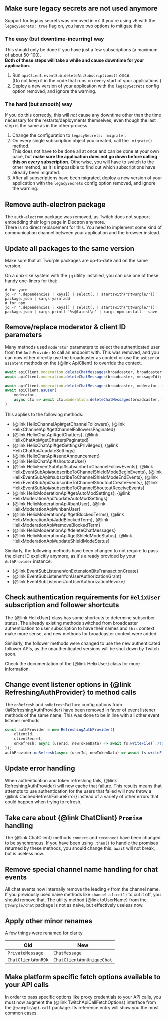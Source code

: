 ## Make sure legacy secrets are not used anymore

Support for legacy secrets was removed in v7. If you're using v6 with the `legacySecrets: true` flag on,
you have two options to mitigate this:

### The easy (but downtime-incurring) way

This should only be done if you have just a few subscriptions (a maximum of about 50-100).  
**Both of these steps will take a while and cause downtime for your application.**

1. Run `apiClient.eventSub.deleteAllSubscriptions()` once.  
   (Do not keep it in the code that runs on every start of your applications.)
2. Deploy a new version of your application with the `legacySecrets` config option removed, and ignore the warning.

### The hard (but smooth) way

If you do this correctly, this will _not_ cause any downtime
other than the time necessary for the restarts/deployments themselves,
even though the last step is the same as in the other process.

1. Change the configuration to `legacySecrets: 'migrate'`.
2. On every single subscription object you created, call the `.migrate()` method.  
   This does not have to be done all at once and can be done at your own pace,
   but **make sure the application does not go down before calling this on *every* subscription.**
   Otherwise, you will have to switch to the other method,
   as it is impossible to find out which subscriptions have already been migrated.
3. After all subscriptions have been migrated,
   deploy a new version of your application with the `legacySecrets` config option removed, and ignore the warning.

## Remove auth-electron package

The `auth-electron` package was removed, as Twitch does not support embedding their login page in Electron anymore.  
There is no direct replacement for this. You need to implement some kind of communication channel
between your application and the browser instead.

## Update all packages to the same version

Make sure that all Twurple packages are up-to-date and on the same version.

On a unix-like system with the `jq` utility installed, you can use one of these handy one-liners for that:

	# for yarn
	jq -r '.dependencies | keys[] | select(. | startswith("@twurple/"))' package.json | xargs yarn add
	# for npm
	jq -r '.dependencies | keys[] | select(. | startswith("@twurple/"))' package.json | xargs printf '%s@latest\n' | xargs npm install --save

## Remove/replace moderator & client ID parameters

Many methods used `moderator` parameters to select the authenticated user from the `AuthProvider` to call an endpoint with.
This was removed, and you can now either directly use the broadcaster as context
or use the `asUser` or `asIntent` methods on the {@link ApiClient} to override the context.

```ts diff -1 +2
await apiClient.moderation.deleteChatMessages(broadcaster, broadcaster, messageId);
await apiClient.moderation.deleteChatMessages(broadcaster, messageId);
```

```ts diff -1 +2-5
await apiClient.moderation.deleteChatMessages(broadcaster, moderator, messageId);
await apiClient.asUser(
	moderator,
	async ctx => await ctx.moderation.deleteChatMessages(broadcaster, messageId)
)
```

This applies to the following methods:

- {@link HelixChannelApi#getChannelFollowers}, {@link HelixChannelApi#getChannelFollowersPaginated}
- {@link HelixChatApi#getChatters}, {@link HelixChatApi#getChattersPaginated}
- {@link HelixChatApi#getSettingsPrivileged}, {@link HelixChatApi#updateSettings}
- {@link HelixChatApi#sendAnnouncement}
- {@link HelixChatApi#shoutoutUser}
- {@link HelixEventSubApi#subscribeToChannelFollowEvents}, {@link HelixEventSubApi#subscribeToChannelShieldModeBeginEvents}, {@link HelixEventSubApi#subscribeToChannelShieldModeEndEvents}, {@link HelixEventSubApi#subscribeToChannelShoutoutCreateEvents}, {@link HelixEventSubApi#subscribeToChannelShoutoutReceiveEvents}
- {@link HelixModerationApi#getAutoModSettings}, {@link HelixModerationApi#updateAutoModSettings}
- {@link HelixModerationApi#banUser}, {@link HelixModerationApi#unbanUser}
- {@link HelixModerationApi#getBlockedTerms}, {@link HelixModerationApi#addBlockedTerm}, {@link HelixModerationApi#removeBlockedTerm}
- {@link HelixModerationApi#deleteChatMessages}
- {@link HelixModerationApi#getShieldModeStatus}, {@link HelixModerationApi#updateShieldModeStatus}

Similarly, the following methods have been changed to not require to pass the client ID explicitly anymore,
as it's already provided by your `AuthProvider` instance:

- {@link EventSubListener#onExtensionBitsTransactionCreate}
- {@link EventSubListener#onUserAuthorizationGrant}
- {@link EventSubListener#onUserAuthorizationRevoke}

## Check authentication requirements for `HelixUser` subscription and follower shortcuts

The {@link HelixUser} class has some shortcuts to determine subscriber status.
The already existing methods switched from broadcaster authentication to user subscription
to have their names and `this` context make more sense, and new methods for broadcaster context were added.

Similarly, the follower methods were changed to use the new authenticated follower APIs,
as the unauthenticated versions will be shut down by Twitch soon.

Check the documentation of the {@link HelixUser} class for more information.

## Change event listener options in {@link RefreshingAuthProvider} to method calls

The `onRefresh` and `onRefreshFailure` config options from {@RefreshingAuthProvider} have been removed
in favor of event listener methods of the same name. This was done to be in line with all other event listener methods.

```ts diff -4 +6
const authProvider = new RefreshingAuthProvider({
	clientId,
	clientSecret,
	onRefresh: async (userId, newTokenData) => await fs.writeFile(`./tokens.${userId}.json`, JSON.stringify(newTokenData, null, 4), 'UTF-8'),
});
authProvider.onRefresh(async (userId, newTokenData) => await fs.writeFile(`./tokens.${userId}.json`, JSON.stringify(newTokenData, null, 4), 'UTF-8'));
```

## Update error handling

When authentication and token refreshing fails, {@link RefreshingAuthProvider} will now cache that failure.
This results means that attempts to use authentication for the users that failed
will now throw a {@link CachedRefreshFailureError} instead of a variety of other errors that could happen when trying to refresh.

## Take care about {@link ChatClient} `Promise` handling

The {@link ChatClient} methods `connect` and `reconnect` have been changed to be synchronous.
If you have been using `.then()` to handle the promises returned by these methods, you should change this.
`await` will not break, but is useless now.

## Remove special channel name handling for chat events

All chat events now internally remove the leading `#` from the channel name.
If you previously used naive methods like `channel.slice(1)` to cut it off, you should remove that.
The utility method {@link toUserName} from the `@twurple/chat` package is not as naive, but effectively useless now.

## Apply other minor renames

A few things were renamed for clarity.

| Old                | New                       |
|--------------------|---------------------------|
| `PrivateMessage`   | `ChatMessage`             |
| `ChatClient#onR9k` | `ChatClient#onUniqueChat` |

## Make platform specific fetch options available to your API calls

In order to pass specific options like proxy credentials to your API calls,
you must now augment the {@link TwitchApiCallFetchOptions} interface from the `@twurple/api-call` package.
Its reference entry will show you the most common cases.
